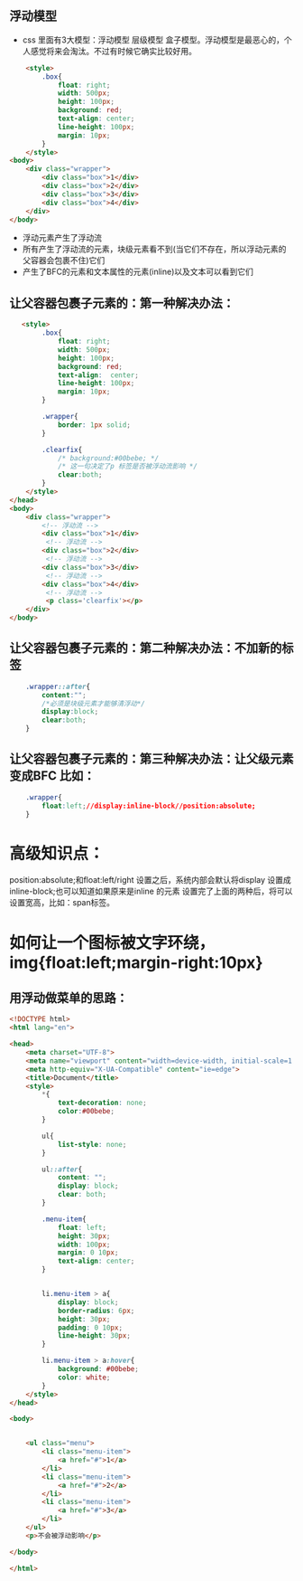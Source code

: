 
## 浮动模型 
- css 里面有3大模型：浮动模型 层级模型 盒子模型。浮动模型是最恶心的，个人感觉将来会淘汰。不过有时候它确实比较好用。

```html
    <style>
        .box{
            float: right;
            width: 500px;
            height: 100px;
            background: red;
            text-align: center;
            line-height: 100px;
            margin: 10px;
        }
    </style>
<body>
    <div class="wrapper">
        <div class="box">1</div>
        <div class="box">2</div>
        <div class="box">3</div>
        <div class="box">4</div>
    </div>
</body>
```

- 浮动元素产生了浮动流
- 所有产生了浮动流的元素，块级元素看不到(当它们不存在，所以浮动元素的父容器会包裹不住)它们
- 产生了BFC的元素和文本属性的元素(inline)以及文本可以看到它们

## 让父容器包裹子元素的：第一种解决办法：
```html
   <style>
        .box{
            float: right;
            width: 500px;
            height: 100px;
            background: red;
            text-align:  center;
            line-height: 100px;
            margin: 10px;
        }

        .wrapper{
            border: 1px solid;
        }

        .clearfix{
            /* background:#00bebe; */
            /* 这一句决定了p 标签是否被浮动流影响 */
            clear:both;
        }
    </style>
</head>
<body>
    <div class="wrapper">
        <!-- 浮动流 -->
        <div class="box">1</div>
         <!-- 浮动流 -->
        <div class="box">2</div>
         <!-- 浮动流 -->
        <div class="box">3</div>
         <!-- 浮动流 -->
        <div class="box">4</div>
         <!-- 浮动流 -->
         <p class='clearfix'></p>
    </div>
</body>
```

## 让父容器包裹子元素的：第二种解决办法：不加新的标签
```css
    .wrapper::after{
        content:"";
        /*必须是块级元素才能够清浮动*/
        display:block;
        clear:both;
    }
```
## 让父容器包裹子元素的：第三种解决办法：让父级元素变成BFC 比如：
``` css
    .wrapper{
        float:left;//display:inline-block//position:absolute;
    }
```

# 高级知识点：
position:absolute;和float:left/right 设置之后，系统内部会默认将display 设置成inline-block;也可以知道如果原来是inline 的元素
设置完了上面的两种后，将可以设置宽高，比如：span标签。
# 如何让一个图标被文字环绕，img{float:left;margin-right:10px}

## 用浮动做菜单的思路：
```html
<!DOCTYPE html>
<html lang="en">

<head>
    <meta charset="UTF-8">
    <meta name="viewport" content="width=device-width, initial-scale=1.0">
    <meta http-equiv="X-UA-Compatible" content="ie=edge">
    <title>Document</title>
    <style>
        *{
            text-decoration: none;
            color:#00bebe;
        }

        ul{
            list-style: none;
        }

        ul::after{
            content: "";
            display: block;
            clear: both;
        }

        .menu-item{
            float: left;
            height: 30px;
            width: 100px;
            margin: 0 10px;
            text-align: center;
        }


        li.menu-item > a{
            display: block;
            border-radius: 6px;
            height: 30px;
            padding: 0 10px;
            line-height: 30px;
        }

        li.menu-item > a:hover{
            background: #00bebe;
            color: white;
        }
    </style>
</head>

<body>


    <ul class="menu">
        <li class="menu-item">
            <a href="#">1</a>
        </li>
        <li class="menu-item">
            <a href="#">2</a>
        </li>
        <li class="menu-item">
            <a href="#">3</a>
        </li>
    </ul>
    <p>不会被浮动影响</p>

</body>

</html>
```
